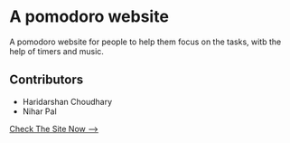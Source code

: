 # A pomodoro website
A pomodoro website for people to help them focus on the tasks, witb the help of timers and music.

## Contributors
- Haridarshan Choudhary
- Nihar Pal


[Check The Site Now -->](https://hdck007.github.io/project-for-ptp/site/index.html)
